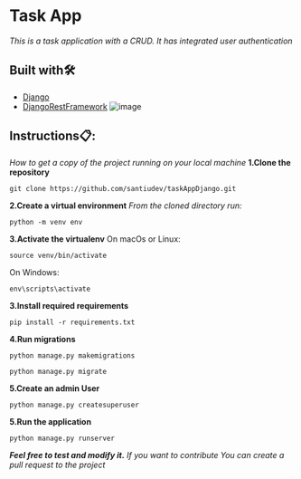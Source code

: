 # Task App
_This is a task application with a CRUD. It has integrated user authentication_
## Built with🛠️
* [Django](https://www.djangoproject.com/)
* [DjangoRestFramework](https://www.django-rest-framework.org/)
![image](https://user-images.githubusercontent.com/106711093/205669818-5073e9ce-74ef-4cd7-ac3c-ec90dfd6f1e2.png)


## Instructions📋:
_How to get a copy of the project running on your local machine_
<strong>1.Clone the repository</strong>
```
git clone https://github.com/santiudev/taskAppDjango.git
```
<strong>2.Create a virtual environment</strong>
_From the cloned directory run:_
```
python -m venv env
```
<strong>3.Activate the virtualenv</strong>
On macOs or Linux:
```
source venv/bin/activate
```
On Windows:
```
env\scripts\activate
```
<strong>3.Install required requirements</strong>
```
pip install -r requirements.txt
```
<strong>4.Run migrations</strong>
```
python manage.py makemigrations
```
```
python manage.py migrate
```
<strong>5.Create an admin User</strong>
```
python manage.py createsuperuser
```
<strong>5.Run the application</strong>
```
python manage.py runserver
```

<strong><em>Feel free to test and modify it.</strong></em>
_If you want to contribute You can create a pull request to the project_


